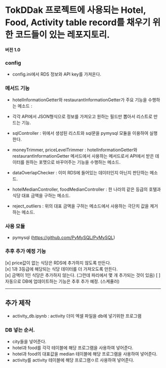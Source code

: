 # TokDDak 프로젝트에 사용되는 Hotel, Food, Activity table record를 채우기 위한 코드들이 있는 레포지토리.

#### 버전 1.0  


### config  
- config.ini에서 RDS 정보와 API key를 가져온다.    


### 메서드 기능  
- hotelInformationGetter와 restaurantInformationGetter가 주요 기능을 수행하는 메소드 :    
- 각각 API에서 JSON형식으로 정보를 가져오고 원하는 필드만 뽑아서 리스트로 만드는 기능.    

- sqlController : 위에서 생성된 리스트와 sql문을 pymysql 모듈을 이용하여 실행한다.

- moneyTrimmer, priceLevelTrimmer : hotelInformationGetter와 restaurantInformationGetter 메서드에서 사용하는 메서드로서 API에서 받은 데이터를 원하는 포맷으로 바꾸어주는 기능을 수행하는 메소드.

- dataOverlapChecker : 이미 RDS에 들어있는 데이터인지 아닌지 판단하는 메소드.

- hotelMedianController, foodMedianController : 한 나라의 같은 등급의 호텔과 식당 대표 금액을 구하는 메소드.

- reject_outliers : 위의 대표 금액을 구하는 메소드에서 사용하는 극단치 값을 제거하는 메소드.


### 사용 모듈  
- pymysql (https://github.com/PyMySQL/PyMySQL)


### 추후 추가 예정 기능
[x] price값이 없는 식당은 RDS에 추가하지 않도록 만든다.  
[x] 1과 3등급에 해당되는 식당 데이터를 더 가져오도록 만든다.  
[x] 금액이 1인 식당은 추가하지 않는다. (그런데 파리에서 몇 개 추가되는 것이 있음) 
[ ] 자동으로 DB에 업데이트하는 기능은 추후 추가 예정. (스케쥴러)    



****
## 추가 제작

- activity_db.ipynb : activity 더미 엑셀 파일을 db에 넣기위한 프로그램


### DB 넣는 순서.
- city들을 넣어준다.
- hotel과 food를 각각 테이블에 해당 프로그램을 사용하여 넣어준다.
- hotel과 food의 대표값을 median 테이블에 해당 프로그램을 사용하여 넣어준다.
- activity를 activity 테이블에 해당 프로그램ㅇ르 사용하여 넣어준다.
